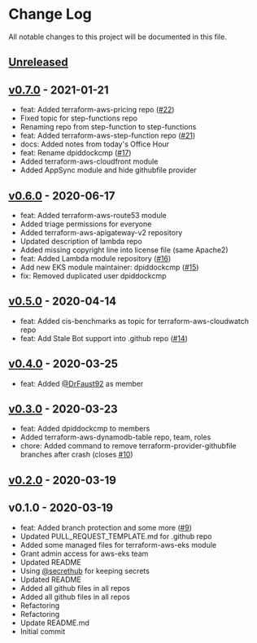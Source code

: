 # Change Log

All notable changes to this project will be documented in this file.

<a name="unreleased"></a>
## [Unreleased]



<a name="v0.7.0"></a>
## [v0.7.0] - 2021-01-21

- feat: Added terraform-aws-pricing repo ([#22](https://github.com/terraform-aws-modules/meta/issues/22))
- Fixed topic for step-functions repo
- Renaming repo from step-function to step-functions
- feat: Added terraform-aws-step-function repo ([#21](https://github.com/terraform-aws-modules/meta/issues/21))
- docs: Added notes from today's Office Hour
- feat: Rename dpiddockcmp ([#17](https://github.com/terraform-aws-modules/meta/issues/17))
- Added terraform-aws-cloudfront module
- Added AppSync module and hide githubfile provider


<a name="v0.6.0"></a>
## [v0.6.0] - 2020-06-17

- feat: Added terraform-aws-route53 module
- Added triage permissions for everyone
- Added terraform-aws-apigateway-v2 repository
- Updated description of lambda repo
- Added missing copyright line into license file (same Apache2)
- feat: Added Lambda module repository ([#16](https://github.com/terraform-aws-modules/meta/issues/16))
- Add new EKS module maintainer: dpiddockcmp ([#15](https://github.com/terraform-aws-modules/meta/issues/15))
- fix: Removed duplicated user dpiddockcmp


<a name="v0.5.0"></a>
## [v0.5.0] - 2020-04-14

- feat: Added cis-benchmarks as topic for terraform-aws-cloudwatch repo
- feat: Add Stale Bot support into .github repo ([#14](https://github.com/terraform-aws-modules/meta/issues/14))


<a name="v0.4.0"></a>
## [v0.4.0] - 2020-03-25

- feat: Added [@DrFaust92](https://github.com/DrFaust92) as member


<a name="v0.3.0"></a>
## [v0.3.0] - 2020-03-23

- feat: Added dpiddockcmp to members
- Added terraform-aws-dynamodb-table repo, team, roles
- chore: Added command to remove terraform-provider-githubfile branches after crash (closes [#10](https://github.com/terraform-aws-modules/meta/issues/10))


<a name="v0.2.0"></a>
## [v0.2.0] - 2020-03-19



<a name="v0.1.0"></a>
## v0.1.0 - 2020-03-19

- feat: Added branch protection and some more ([#9](https://github.com/terraform-aws-modules/meta/issues/9))
- Updated PULL_REQUEST_TEMPLATE.md for .github repo
- Added some managed files for terraform-aws-eks module
- Grant admin access for aws-eks team
- Updated README
- Using [@secrethub](https://github.com/secrethub) for keeping secrets
- Updated README
- Added all github files in all repos
- Added all github files in all repos
- Refactoring
- Refactoring
- Update README.md
- Initial commit


[Unreleased]: https://github.com/terraform-aws-modules/meta/compare/v0.7.0...HEAD
[v0.7.0]: https://github.com/terraform-aws-modules/meta/compare/v0.6.0...v0.7.0
[v0.6.0]: https://github.com/terraform-aws-modules/meta/compare/v0.5.0...v0.6.0
[v0.5.0]: https://github.com/terraform-aws-modules/meta/compare/v0.4.0...v0.5.0
[v0.4.0]: https://github.com/terraform-aws-modules/meta/compare/v0.3.0...v0.4.0
[v0.3.0]: https://github.com/terraform-aws-modules/meta/compare/v0.2.0...v0.3.0
[v0.2.0]: https://github.com/terraform-aws-modules/meta/compare/v0.1.0...v0.2.0
